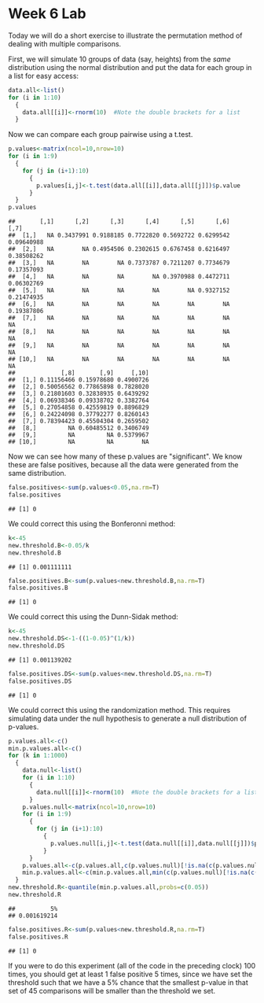 Week 6 Lab
=============
  
Today we will do a short exercise to illustrate the permutation method of dealing with multiple comparisons.

First, we will simulate 10 groups of data (say, heights) from the *same* distribution using the normal distribution and put the data for each group in a list for easy access:


```r
data.all<-list()
for (i in 1:10)
  {
    data.all[[i]]<-rnorm(10)  #Note the double brackets for a list
  }
```

Now we can compare each group pairwise using a t.test.


```r
p.values<-matrix(ncol=10,nrow=10)
for (i in 1:9)
  {
    for (j in (i+1):10)
      {
        p.values[i,j]<-t.test(data.all[[i]],data.all[[j]])$p.value 
      }
  }
p.values
```

```
##       [,1]      [,2]      [,3]      [,4]      [,5]      [,6]       [,7]
##  [1,]   NA 0.3437991 0.9188185 0.7722820 0.5692722 0.6299542 0.09640988
##  [2,]   NA        NA 0.4954506 0.2302615 0.6767458 0.6216497 0.38508262
##  [3,]   NA        NA        NA 0.7373787 0.7211207 0.7734679 0.17357093
##  [4,]   NA        NA        NA        NA 0.3970988 0.4472711 0.06302769
##  [5,]   NA        NA        NA        NA        NA 0.9327152 0.21474935
##  [6,]   NA        NA        NA        NA        NA        NA 0.19387806
##  [7,]   NA        NA        NA        NA        NA        NA         NA
##  [8,]   NA        NA        NA        NA        NA        NA         NA
##  [9,]   NA        NA        NA        NA        NA        NA         NA
## [10,]   NA        NA        NA        NA        NA        NA         NA
##             [,8]       [,9]     [,10]
##  [1,] 0.11156466 0.15978680 0.4900726
##  [2,] 0.50056562 0.77865898 0.7828020
##  [3,] 0.21801603 0.32838935 0.6439292
##  [4,] 0.06938346 0.09338702 0.3382764
##  [5,] 0.27054858 0.42559819 0.8896829
##  [6,] 0.24224098 0.37792277 0.8260143
##  [7,] 0.78394423 0.45504304 0.2659502
##  [8,]         NA 0.60485512 0.3406749
##  [9,]         NA         NA 0.5379967
## [10,]         NA         NA        NA
```

Now we can see how many of these p.values are "significant". We know these are false positives, because all the data were generated from the same distribution.


```r
false.positives<-sum(p.values<0.05,na.rm=T)
false.positives
```

```
## [1] 0
```

We could correct this using the Bonferonni method:


```r
k<-45
new.threshold.B<-0.05/k
new.threshold.B
```

```
## [1] 0.001111111
```

```r
false.positives.B<-sum(p.values<new.threshold.B,na.rm=T)
false.positives.B
```

```
## [1] 0
```

We could correct this using the Dunn-Sidak method:


```r
k<-45
new.threshold.DS<-1-((1-0.05)^(1/k))
new.threshold.DS
```

```
## [1] 0.001139202
```

```r
false.positives.DS<-sum(p.values<new.threshold.DS,na.rm=T)
false.positives.DS
```

```
## [1] 0
```

We could correct this using the randomization method. This requires simulating data under the null hypothesis to generate a null distribution of p-values.



```r
p.values.all<-c()
min.p.values.all<-c()
for (k in 1:1000)
  {
    data.null<-list()
    for (i in 1:10)
      {
        data.null[[i]]<-rnorm(10)  #Note the double brackets for a list
      }
    p.values.null<-matrix(ncol=10,nrow=10)
    for (i in 1:9)
      {
        for (j in (i+1):10)
          {
            p.values.null[i,j]<-t.test(data.null[[i]],data.null[[j]])$p.value 
          }
      }
    p.values.all<-c(p.values.all,c(p.values.null)[!is.na(c(p.values.null))])
    min.p.values.all<-c(min.p.values.all,min(c(p.values.null)[!is.na(c(p.values.null))]))
  }
new.threshold.R<-quantile(min.p.values.all,probs=c(0.05))
new.threshold.R
```

```
##          5% 
## 0.001619214
```

```r
false.positives.R<-sum(p.values<new.threshold.R,na.rm=T)
false.positives.R
```

```
## [1] 0
```

If you were to do this experiment (all of the code in the preceding clock) 100 times, you should get at least 1 false positive 5 times, since we have set the threshold such that we have a 5% chance that the smallest p-value in that set of 45 comparisons will be smaller than the threshold we set.
